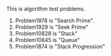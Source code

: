 This is algorithm test problems.

1. Problem1978 is "Search Prime".
2. Problem1929 is "Seek Prime"
3. Problem10828 is "Stack"
4. Problem10845 is "Queue"
5. Problem1874 is "Stack Progression"
